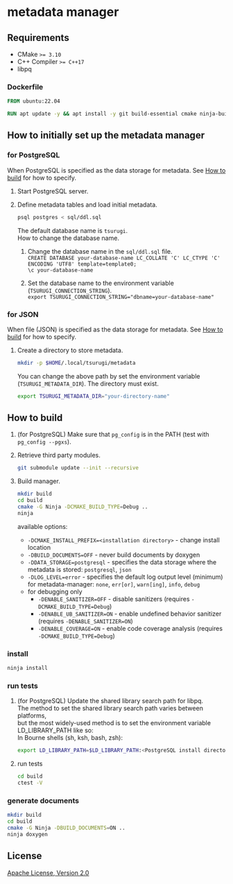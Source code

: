 # metadata manager

## Requirements

- CMake `>= 3.10`
- C++ Compiler `>= C++17`
- libpq

### Dockerfile

```dockerfile
FROM ubuntu:22.04

RUN apt update -y && apt install -y git build-essential cmake ninja-build doxygen libboost-system-dev libboost-filesystem-dev
```

## How to initially set up the metadata manager

### for PostgreSQL

When PostgreSQL is specified as the data storage for metadata.
See [How to build](#how-to-build) for how to specify.

1. Start PostgreSQL server.

2. Define metadata tables and load initial metadata.  

   ```sh
   psql postgres < sql/ddl.sql
   ```  

   The default database name is `tsurugi`.  
   How to change the database name.  

   1. Change the database name in the `sql/ddl.sql` file.  
      `CREATE DATABASE your-database-name LC_COLLATE 'C' LC_CTYPE 'C' ENCODING 'UTF8' template=template0;`  
      `\c your-database-name`  

   2. Set the database name to the environment variable (`TSURUGI_CONNECTION_STRING`).  
      `export TSURUGI_CONNECTION_STRING="dbname=your-database-name"`

### for JSON

When file (JSON) is specified as the data storage for metadata.
See [How to build](#how-to-build) for how to specify.

1. Create a directory to store metadata.

   ```sh
   mkdir -p $HOME/.local/tsurugi/metadata
   ```

   You can change the above path by set the environment variable (`TSURUGI_METADATA_DIR`).
   The directory must exist.

   ```sh
   export TSURUGI_METADATA_DIR="your-directory-name"
   ```

## How to build

1. (for PostgreSQL) Make sure that `pg_config` is in the PATH (test with `pg_config --pgxs`).

2. Retrieve third party modules.

   ```sh
   git submodule update --init --recursive
   ```

3. Build manager.

   ```sh
   mkdir build
   cd build
   cmake -G Ninja -DCMAKE_BUILD_TYPE=Debug ..
   ninja
   ```

   available options:
     - `-DCMAKE_INSTALL_PREFIX=<installation directory>` - change install location
     - `-DBUILD_DOCUMENTS=OFF` - never build documents by doxygen
     - `-DDATA_STORAGE=postgresql` - specifies the data storage where the metadata is stored: `postgresql`, `json`
     - `-DLOG_LEVEL=error` - specifies the default log output level (minimum) for metadata-manager: `none`, `err[or]`, `warn[ing]`, `info`, `debug`
     - for debugging only
       - `-DENABLE_SANITIZER=OFF` - disable sanitizers (requires `-DCMAKE_BUILD_TYPE=Debug`)
       - `-DENABLE_UB_SANITIZER=ON` - enable undefined behavior sanitizer (requires `-DENABLE_SANITIZER=ON`)
       - `-DENABLE_COVERAGE=ON` - enable code coverage analysis (requires `-DCMAKE_BUILD_TYPE=Debug`)

### install

```sh
ninja install
```

### run tests

1. (for PostgreSQL) Update the shared library search path for libpq.  
   The method to set the shared library search path varies between platforms,  
   but the most widely-used method is to set the environment variable LD_LIBRARY_PATH like so:  
   In Bourne shells (sh, ksh, bash, zsh):  

   ```sh
   export LD_LIBRARY_PATH=$LD_LIBRARY_PATH:<PostgreSQL install directory>/lib
   ```

2. run tests

   ```sh
   cd build
   ctest -V
   ```

### generate documents

```sh
mkdir build
cd build
cmake -G Ninja -DBUILD_DOCUMENTS=ON ..
ninja doxygen
```

## License

[Apache License, Version 2.0](http://www.apache.org/licenses/LICENSE-2.0)
